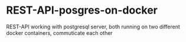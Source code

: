 # REST-API-posgres-on-docker
REST-API working with postgresql server, both running on two different docker containers, commuticate each other
